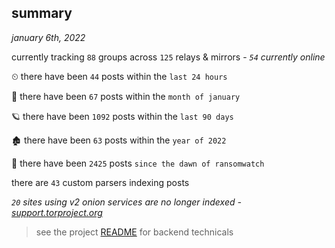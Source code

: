
## summary
_january 6th, 2022_

currently tracking `88` groups across `125` relays & mirrors - _`54` currently online_

⏲ there have been `44` posts within the `last 24 hours`

🦈 there have been `67` posts within the `month of january`

🪐 there have been `1092` posts within the `last 90 days`

🏚 there have been `63` posts within the `year of 2022`

🦕 there have been `2425` posts `since the dawn of ransomwatch`

there are `43` custom parsers indexing posts

_`20` sites using v2 onion services are no longer indexed - [support.torproject.org](https://support.torproject.org/onionservices/v2-deprecation/)_

> see the project [README](https://github.com/thetanz/ransomwatch#ransomwatch--) for backend technicals
